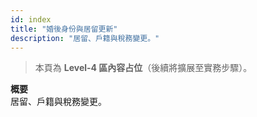```yaml
---
id: index
title: "婚後身份與居留更新"
description: "居留、戶籍與稅務變更。"
---
```


> 本頁為 **Level-4 區內容占位**（後續將擴展至實務步驟）。

**概要**  
居留、戶籍與稅務變更。
